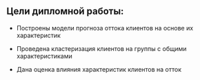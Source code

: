 ## Цели дипломной работы:


-	Построены модели прогноза оттока клиентов на основе их характеристик  
  
-	Проведена кластеризация клиентов на группы с общими характеристиками  

-	Дана оценка влияния характеристик клиентов на отток

     
      
    
